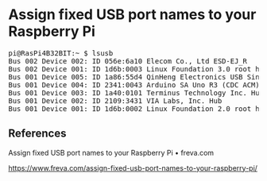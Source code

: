 # Assign fixed USB port names to your Raspberry Pi

<pre>
pi@RasPi4B32BIT:~ $ lsusb
Bus 002 Device 002: ID 056e:6a10 Elecom Co., Ltd ESD-EJ_R
Bus 002 Device 001: ID 1d6b:0003 Linux Foundation 3.0 root hub
Bus 001 Device 005: ID 1a86:55d4 QinHeng Electronics USB Single Serial
Bus 001 Device 004: ID 2341:0043 Arduino SA Uno R3 (CDC ACM)
Bus 001 Device 003: ID 1a40:0101 Terminus Technology Inc. Hub
Bus 001 Device 002: ID 2109:3431 VIA Labs, Inc. Hub
Bus 001 Device 001: ID 1d6b:0002 Linux Foundation 2.0 root hub
</pre>

## References

Assign fixed USB port names to your Raspberry Pi • freva.com

https://www.freva.com/assign-fixed-usb-port-names-to-your-raspberry-pi/
